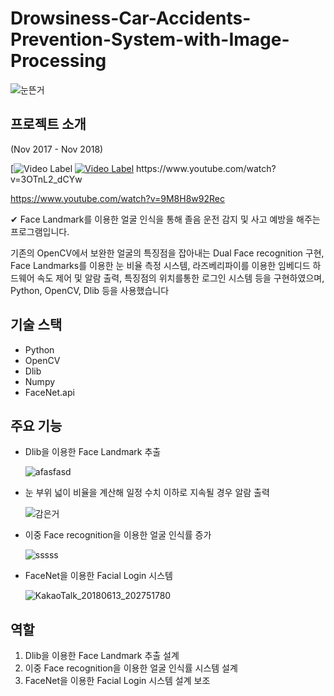 # Drowsiness-Car-Accidents-Prevention-System-with-Image-Processing

![눈뜬거](https://github.com/2cleanwater/Drowsiness-Car-Accidents-Prevention-System-with-Image-Processing/assets/32264455/e92e08b5-24b6-458b-a90c-aeac4fa10335)

## 프로젝트 소개

(Nov 2017 - Nov 2018)

[![Video Label](https://www.youtube.com/watch?v=9M8H8w92Rec)
[![Video Label](http://img.youtube.com/vi/uLR1RNqJ1Mw/0.jpg)]([https://youtu.be/uLR1RNqJ1Mw?t=0s](https://www.youtube.com/watch?v=3OTnL2_dCYw))
https://www.youtube.com/watch?v=3OTnL2_dCYw

https://www.youtube.com/watch?v=9M8H8w92Rec

✔ Face Landmark를 이용한 얼굴 인식을 통해 졸음 운전 감지 및 사고 예방을 해주는 프로그램입니다.

기존의 OpenCV에서 보완한 얼굴의 특징점을 잡아내는 Dual Face recognition 구현,
Face Landmarks를 이용한 눈 비율 측정 시스템, 라즈베리파이를 이용한 임베디드 하드웨어 속도 제어 및 알람 출력, 특징점의 위치를통한 로그인 시스템 등을 구현하였으며, Python, OpenCV, Dlib 등을 사용했습니다

## 기술 스택

- Python
- OpenCV
- Dlib
- Numpy
- FaceNet.api

## 주요 기능

- Dlib을 이용한 Face Landmark 추출
    
    ![afasfasd](https://github.com/2cleanwater/Drowsiness-Car-Accidents-Prevention-System-with-Image-Processing/assets/32264455/7ad8ea50-2ddf-4ca8-bdfe-aea51b913c6b)


- 눈 부위 넓이 비율을 계산해 일정 수치 이하로 지속될 경우 알람 출력
    
    ![감은거](https://github.com/2cleanwater/Drowsiness-Car-Accidents-Prevention-System-with-Image-Processing/assets/32264455/001baf8b-121b-4adc-80d2-3c84b5f738fa)


- 이중 Face recognition을 이용한 얼굴 인식률 증가
    
    ![sssss](https://github.com/2cleanwater/Drowsiness-Car-Accidents-Prevention-System-with-Image-Processing/assets/32264455/ff296419-df93-4432-8728-06a3f1586001)


- FaceNet을 이용한 Facial Login 시스템
    
    ![KakaoTalk_20180613_202751780](https://github.com/2cleanwater/Drowsiness-Car-Accidents-Prevention-System-with-Image-Processing/assets/32264455/fe2f085e-c7ed-4af8-b65e-5f4e6bce46c0)


## 역할

1. Dlib을 이용한 Face Landmark 추출 설계
2. 이중 Face recognition을 이용한 얼굴 인식률 시스템 설계
3. FaceNet을 이용한 Facial Login 시스템 설계 보조



